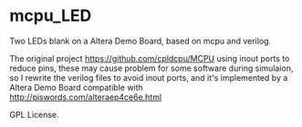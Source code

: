 # mcpu_LED
Two LEDs blank on a Altera Demo Board, based on mcpu and verilog.

The original project https://github.com/cpldcpu/MCPU using inout ports to reduce pins, 
these may cause problem for some software during simulaion, so I rewrite the verilog 
files to avoid inout ports, and it's implemented by a Altera Demo Board compatible with
http://piswords.com/alteraep4ce6e.html

GPL License.
